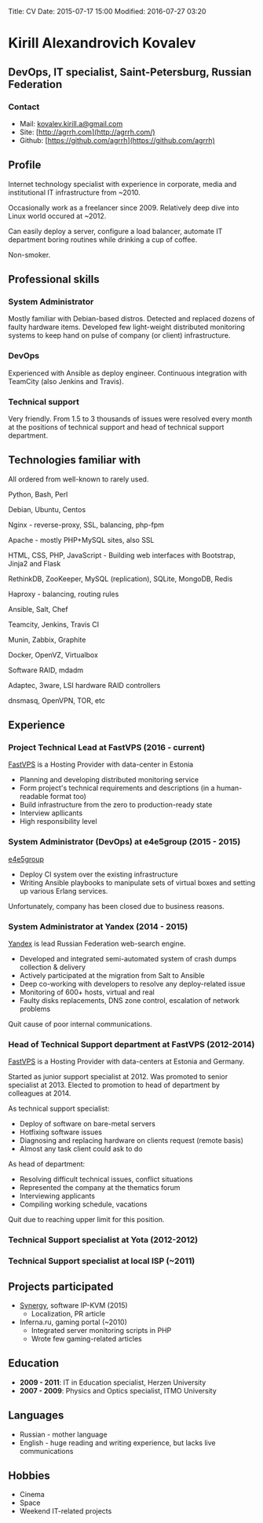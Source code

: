 Title: CV
Date: 2015-07-17 15:00
Modified: 2016-07-27 03:20

# Kirill Alexandrovich Kovalev
## DevOps, IT specialist, Saint-Petersburg, Russian Federation

### Contact
- Mail: [kovalev.kirill.a@gmail.com](mailto:kovalev.kirill.a@gmail.com)
- Site: [http://agrrh.com](http://agrrh.com/)
- Github: [https://github.com/agrrh](https://github.com/agrrh)

## Profile

Internet technology specialist with experience in corporate, media and institutional IT infrastructure from ~2010.

Occasionally work as a freelancer since 2009. Relatively deep dive into Linux world occured at ~2012.

Can easily deploy a server, configure a load balancer, automate IT department boring routines while drinking a cup of coffee.

Non-smoker.

## Professional skills

### System Administrator
Mostly familiar with Debian-based distros. Detected and replaced dozens of faulty hardware items. Developed few light-weight distributed monitoring systems to keep hand on pulse of company (or client) infrastructure.

### DevOps
Experienced with Ansible as deploy engineer. Сontinuous integration with TeamCity (also Jenkins and Travis).

### Technical support
Very friendly. From 1.5 to 3 thousands of issues were resolved every month at the positions of technical support and head of technical support department.

## Technologies familiar with

All ordered from well-known to rarely used.

Python, Bash, Perl

Debian, Ubuntu, Centos

Nginx - reverse-proxy, SSL, balancing, php-fpm

Apache - mostly PHP+MySQL sites, also SSL

HTML, CSS, PHP, JavaScript - Building web interfaces with Bootstrap, Jinja2 and Flask

RethinkDB, ZooKeeper, MySQL (replication), SQLite, MongoDB, Redis

Haproxy - balancing, routing rules

Ansible, Salt, Chef

Teamcity, Jenkins, Travis CI

Munin, Zabbix, Graphite

Docker, OpenVZ, Virtualbox

Software RAID, mdadm

Adaptec, 3ware, LSI hardware RAID controllers

dnsmasq, OpenVPN, TOR, etc

## Experience

### Project Technical Lead at FastVPS (2016 - current)

[FastVPS](http://fastvps.ru/) is a Hosting Provider with data-center in Estonia

- Planning and developing distributed monitoring service
- Form project's technical requirements and descriptions (in a human-readable format too)
- Build infrastructure from the zero to production-ready state
- Interview apllicants
- High responsibility level

### System Administrator (DevOps) at e4e5group (2015 - 2015)

[e4e5group](http://e4e5group.ru/)

- Deploy CI system over the existing infrastructure
- Writing Ansible playbooks to manipulate sets of virtual boxes and setting up various Erlang services.

Unfortunately, company has been closed due to business reasons.

### System Administrator at Yandex (2014 - 2015)

[Yandex](http://www.yandex.ru/) is lead Russian Federation web-search engine.

- Developed and integrated semi-automated system of crash dumps collection & delivery
- Actively participated at the migration from Salt to Ansible
- Deep co-working with developers to resolve any deploy-related issue
- Monitoring of 600+ hosts, virtual and real
- Faulty disks replacements, DNS zone control, escalation of network problems

Quit cause of poor internal communications.

### Head of Technical Support department at FastVPS (2012-2014)

[FastVPS](http://fastvps.ru/) is a Hosting Provider with data-centers at Estonia and Germany.

Started as junior support specialist at 2012.
Was promoted to senior specialist at 2013.
Elected to promotion to head of department by colleagues at 2014.

As technical support specialist:

- Deploy of software on bare-metal servers
- Hotfixing software issues
- Diagnosing and replacing hardware on clients request (remote basis)
- Almost any task client could ask to do

As head of department:

- Resolving difficult technical issues, conflict situations
- Represented the company at the thematics forum
- Interviewing applicants
- Compiling working schedule, vacations

Quit due to reaching upper limit for this position.

### Technical Support specialist at Yota (2012-2012)

### Technical Support specialist at local ISP (~2011)

## Projects participated

- [Synergy](http://synergy-project.org/), software IP-KVM (2015)
    - Localization, PR article
- Inferna.ru, gaming portal (~2010)
    - Integrated server monitoring scripts in PHP
    - Wrote few gaming-related articles

## Education

- __2009 - 2011__: IT in Education specialist, Herzen University
- __2007 - 2009__: Physics and Optics specialist, ITMO University

## Languages

- Russian - mother language
- English - huge reading and writing experience, but lacks live communications

## Hobbies

- Cinema
- Space
- Weekend IT-related projects
